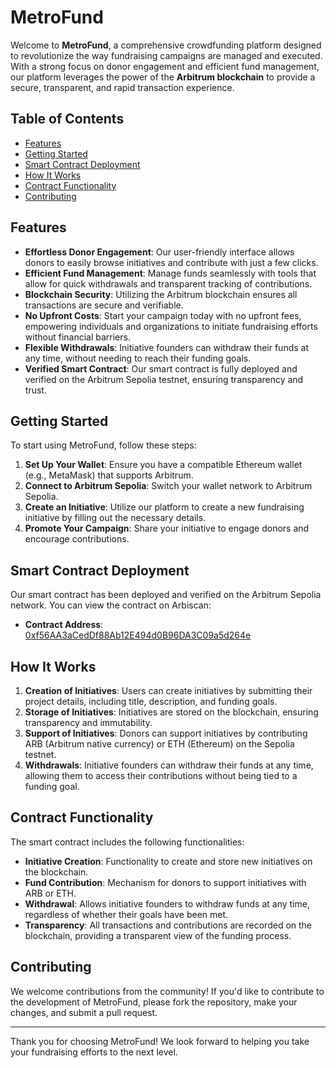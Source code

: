 # MetroFund

Welcome to **MetroFund**, a comprehensive crowdfunding platform designed to revolutionize the way fundraising campaigns are managed and executed. With a strong focus on donor engagement and efficient fund management, our platform leverages the power of the **Arbitrum blockchain** to provide a secure, transparent, and rapid transaction experience.

## Table of Contents

- [Features](#features)
- [Getting Started](#getting-started)
- [Smart Contract Deployment](#smart-contract-deployment)
- [How It Works](#how-it-works)
- [Contract Functionality](#contract-functionality)
- [Contributing](#contributing)

## Features

- **Effortless Donor Engagement**: Our user-friendly interface allows donors to easily browse initiatives and contribute with just a few clicks.
- **Efficient Fund Management**: Manage funds seamlessly with tools that allow for quick withdrawals and transparent tracking of contributions.
- **Blockchain Security**: Utilizing the Arbitrum blockchain ensures all transactions are secure and verifiable.
- **No Upfront Costs**: Start your campaign today with no upfront fees, empowering individuals and organizations to initiate fundraising efforts without financial barriers.
- **Flexible Withdrawals**: Initiative founders can withdraw their funds at any time, without needing to reach their funding goals.
- **Verified Smart Contract**: Our smart contract is fully deployed and verified on the Arbitrum Sepolia testnet, ensuring transparency and trust.

## Getting Started

To start using MetroFund, follow these steps:

1. **Set Up Your Wallet**: Ensure you have a compatible Ethereum wallet (e.g., MetaMask) that supports Arbitrum.
2. **Connect to Arbitrum Sepolia**: Switch your wallet network to Arbitrum Sepolia.
3. **Create an Initiative**: Utilize our platform to create a new fundraising initiative by filling out the necessary details.
4. **Promote Your Campaign**: Share your initiative to engage donors and encourage contributions.

## Smart Contract Deployment

Our smart contract has been deployed and verified on the Arbitrum Sepolia network. You can view the contract on Arbiscan:

- **Contract Address**: [0xf56AA3aCedDf88Ab12E494d0B96DA3C09a5d264e](https://sepolia.arbiscan.io/address/0xf56AA3aCedDf88Ab12E494d0B96DA3C09a5d264e#writeContract)

## How It Works

1. **Creation of Initiatives**: Users can create initiatives by submitting their project details, including title, description, and funding goals.
2. **Storage of Initiatives**: Initiatives are stored on the blockchain, ensuring transparency and immutability.
3. **Support of Initiatives**: Donors can support initiatives by contributing ARB (Arbitrum native currency) or ETH (Ethereum) on the Sepolia testnet.
4. **Withdrawals**: Initiative founders can withdraw their funds at any time, allowing them to access their contributions without being tied to a funding goal.

## Contract Functionality

The smart contract includes the following functionalities:

- **Initiative Creation**: Functionality to create and store new initiatives on the blockchain.
- **Fund Contribution**: Mechanism for donors to support initiatives with ARB or ETH.
- **Withdrawal**: Allows initiative founders to withdraw funds at any time, regardless of whether their goals have been met.
- **Transparency**: All transactions and contributions are recorded on the blockchain, providing a transparent view of the funding process.

## Contributing

We welcome contributions from the community! If you'd like to contribute to the development of MetroFund, please fork the repository, make your changes, and submit a pull request. 

---

Thank you for choosing MetroFund! We look forward to helping you take your fundraising efforts to the next level.
